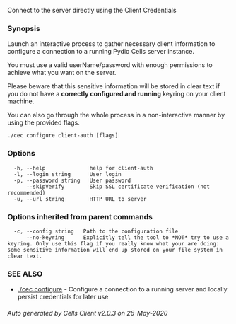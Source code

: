 Connect to the server directly using the Client Credentials

### Synopsis


Launch an interactive process to gather necessary client information to configure a connection to a running Pydio Cells server instance.

You must use a valid userName/password with enough permissions to achieve what you want on the server.

Please beware that this sensitive information will be stored in clear text if you do not have a **correctly configured and running** keyring on your client machine.

You can also go through the whole process in a non-interactive manner by using the provided flags.


```
./cec configure client-auth [flags]
```

### Options

```
  -h, --help              help for client-auth
  -l, --login string      User login
  -p, --password string   User password
      --skipVerify        Skip SSL certificate verification (not recommended)
  -u, --url string        HTTP URL to server
```

### Options inherited from parent commands

```
  -c, --config string   Path to the configuration file
      --no-keyring      Explicitly tell the tool to *NOT* try to use a keyring. Only use this flag if you really know what your are doing: some sensitive information will end up stored on your file system in clear text.
```

### SEE ALSO

* [./cec configure](./cec-configure)	 - Configure a connection to a running server and locally persist credentials for later use

###### Auto generated by Cells Client v2.0.3 on 26-May-2020
